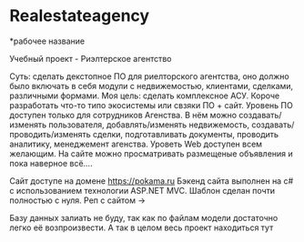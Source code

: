 # Realestateagency
*рабочее название

Учебный проект - Риэлтерское агентство

Суть: сделать декстопное ПО для риелторского агентства, оно должно было включать в себя модули с недвижемостью, клиентами, сделками, различными формами. 
Моя цель: сделать комплексное АСУ. Короче разработать что-то типо экосистемы или свзяки ПО + сайт. 
Уровень ПО доступен только для сотрудников Агенства. В нём можно создавать/изменять пользователя, добавлять/изменять недвижемость, создавать/проводить/изменять сделки,
подготавливать документы, проводить аналитику, менеджемент агенства.
Уроветь Web доступен всем желающим. На сайте можно просматривать размещеные объявления и пока наверное всё....

Сайт доступе на домене https://pokama.ru
Бэкенд сайта выполнен на c# с использованием технологии ASP.NET MVC. Шаблон сделан почти полностью с нуля.
Реп с сайтом ->

Базу данных залиать не буду, так как по файлам модели достаточно легко её возпроизвести. А так в целом весь проект находиться тут

